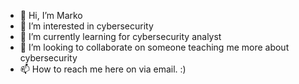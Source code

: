 - 👋 Hi, I’m Marko
- 👀 I’m interested in cybersecurity 
- 🌱 I’m currently learning for cybersecurity analyst 
- 💞️ I’m looking to collaborate on someone teaching me more about cybersecurity 
- 📫 How to reach me here on via email. :) 

<!---
MarkoDj88/MarkoDj88 is a ✨ special ✨ repository because its `README.md` (this file) appears on your GitHub profile.
You can click the Preview link to take a look at your changes.
--->

